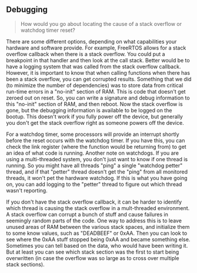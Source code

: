 ## Debugging

> How would you go about locating the cause of a stack overflow or watchdog timer reset?

There are some different options, depending on what capabilities your hardware and software provide. For example, FreeRTOS allows for a stack overflow callback when there is a stack overflow. You could put a breakpoint in that handler and then look at the call stack. Better would be to have a logging system that was called from the stack overflow callback. However, it is important to know that when calling functions when there has been a stack overflow, you can get corrupted results. Something that we did (to minimize the number of dependencies) was to store data from critical run-time errors in a "no-init" section of RAM. This is code that doesn't get zeroed out on reset. So, you can write a signature and debug information to this "no-init" section of RAM, and then reboot. Now the stack overflow is gone, but the debugging information is available to be logged on the bootup. This doesn't work if you fully power off the device, but generally you don't get the stack overflow right as someone powers off the device. 

For a watchdog timer, some processors will provide an interrupt shortly before the reset occurs with the watchdog timer. If you have this, you can check the link register (where the function would be returning from) to get an idea of what code is running. Another note on watchdogs. If you are using a multi-threaded system, you don't just want to know if one thread is running. So you might have all threads "ping" a single "watchdog petter" thread, and if that "petter" thread doesn't get the "ping" from all monitored threads, it won't pet the hardware watchdog. If this is what you have going on, you can add logging to the "petter" thread to figure out which thread wasn't reporting.

If you don't have the stack overflow callback, it can be harder to identify which thread is causing the stack overflow in a mult-threaded environment. A stack overflow can corrupt a bunch of stuff and cause failures in seemingly random parts of the code. One way to address this is to leave unused areas of RAM between the various stack spaces, and initialize them to some know values, such as "DEADBEEF" or 0xAA. Then you can look to see where the 0xAA stuff stopped being 0xAA and became something else. Sometimes you can tell based on the data, who would have been writing it. But at least you can see which stack section was the first to start being overwritten (in case the overflow was so large as to cross over multiple stack sections).
